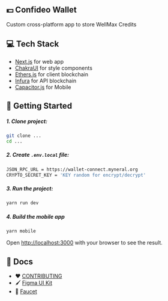 ## 💵 Confideo Wallet
Custom cross-platform app to store WellMax Credits


## 💻 Tech Stack

- [Next.js](https://nextjs.org/) for web app
- [ChakraUI](https://chakra-ui.com/) for style components
- [Ethers.js](https://ethers.org/) for client blockchain
- [Infura](https://infura.io/) for API blockchain
- [Capacitor.js](https://capacitorjs.com) for Mobile

## 🚀 Getting Started

##### 1. Clone project:

```bash
git clone ...
cd ...
```

##### 2. Create `.env.local` file:

```bash
JSON_RPC_URL = https://wallet-connect.myneral.org
CRYPTO_SECRET_KEY = 'KEY random for encrypt/decrypt'
```

##### 3. Run the project:

```bash
yarn run dev
```
##### 4. Build the mobile app
```bash
yarn mobile
```

Open [http://localhost:3000](http://localhost:3000) with your browser to see the result.

## 📖 Docs

- ❤️ [CONTRIBUTING](https://github.com/jonallamas/simple-wallet/blob/master/CONTRIBUTING.md)
- 🖌 [Figma UI Kit](https://www.figma.com/file/1i0831yLWD4XJmjo9iEXvR/Simple-wallet?node-id=21%3A13)
- 💸 [Faucet](https://faucet.paradigm.xyz/)

